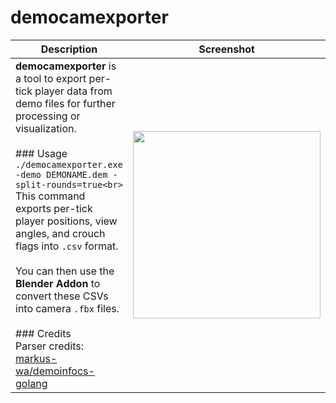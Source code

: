 # democamexporter

| Description | Screenshot |
|-------------|------------|
| **democamexporter** is a tool to export per-tick player data from demo files for further processing or visualization.<br><br>### Usage<br>```./democamexporter.exe -demo DEMONAME.dem -split-rounds=true<br>```<br>This command exports per-tick player positions, view angles, and crouch flags into `.csv` format.<br><br>You can then use the **Blender Addon** to convert these CSVs into camera `.fbx` files.<br><br>### Credits<br>Parser credits: [markus-wa/demoinfocs-golang](https://github.com/markus-wa/demoinfocs-golang) | <img src="https://github.com/user-attachments/assets/d4a2f7c1-9035-43c5-853c-6d1b0d941e2d" width="300"> |
